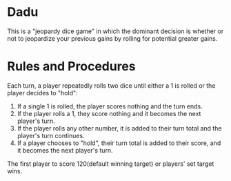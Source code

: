    # Dadu
This is a "jeopardy dice game" in which the dominant decision is whether or not to jeopardize your previous gains by rolling for potential greater gains. 

   # Rules and Procedures
Each turn, a player repeatedly rolls two dice until either a 1 is rolled or the player decides to "hold":
1. If a single 1 is rolled, the player scores nothing and the turn ends.
2. If the player rolls a 1, they score nothing and it becomes the next player's turn.
3. If the player rolls any other number, it is added to their turn total and the player's turn continues. 
4. If a player chooses to "hold", their turn total is added to their score, and it becomes the next player's turn.

The first player to score 120(default winning target) or players' set target wins.
